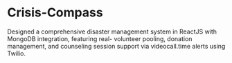 # Crisis-Compass
Designed a comprehensive disaster management system in ReactJS with MongoDB integration, featuring real- volunteer pooling, donation management, and counseling session support via videocall.time alerts using Twilio.
